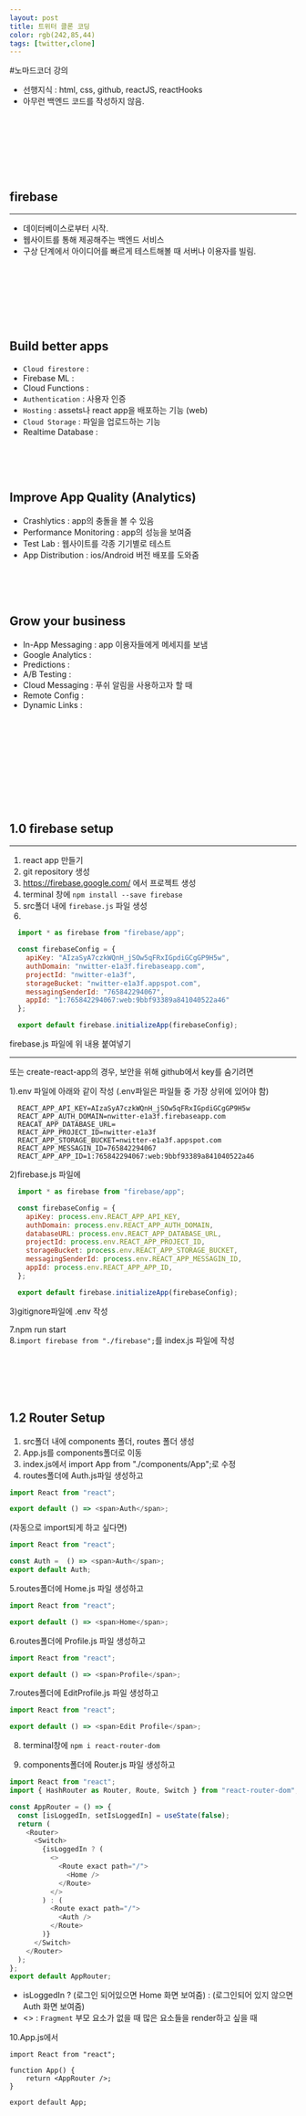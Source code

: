 ```yaml
---
layout: post
title: 트위터 클론 코딩
color: rgb(242,85,44)
tags: [twitter,clone]
---
```


#노마드코더 강의

- 선행지식 : html, css, github, reactJS, reactHooks
- 아무런 백엔드 코드를 작성하지 않음.
<br>
<br>
<br>
<br>
<br>
<br>

## firebase
---
- 데이터베이스로부터 시작.
- 웹사이트를 통해 제공해주는 백엔드 서비스
- 구상 단계에서 아이디어를 빠르게 테스트해볼 때 서버나 이용자를 빌림.
<br>
<br>
<br>
<br>
<br>
<br>

Build better apps
---
- `Cloud firestore` : 
- Firebase ML :
- Cloud Functions :
- `Authentication` : 사용자 인증
- `Hosting` : assets나 react app을 배포하는 기능 (web)
- `Cloud Storage` : 파일을 업로드하는 기능
- Realtime Database : 
<br>
<br>
<br>

Improve App Quality (Analytics)
---
- Crashlytics : app의 충돌을 볼 수 있음
- Performance Monitoring : app의 성능을 보여줌
- Test Lab : 웹사이트를 각종 기기별로 테스트
- App Distribution : ios/Android 버전 배포를 도와줌
<br>
<br>
<br>

Grow your business
---
- In-App Messaging : app 이용자들에게 메세지를 보냄
- Google Analytics : 
- Predictions : 
- A/B Testing :
- Cloud Messaging : 푸쉬 알림을 사용하고자 할 때
- Remote Config :
- Dynamic Links : 
<br>
<br>
<br>
<br>
<br>
<br>
<br>
<br>
<br>

## 1.0 firebase setup
---
1. react app 만들기
2. git repository 생성
3. https://firebase.google.com/ 에서 프로젝트 생성
4. terminal 창에 `npm install --save firebase`
5. src폴더 내에 `firebase.js` 파일 생성
6. 

```javascript
  import * as firebase from "firebase/app";

  const firebaseConfig = {
    apiKey: "AIzaSyA7czkWQnH_jSOw5qFRxIGpdiGCgGP9H5w",
    authDomain: "nwitter-e1a3f.firebaseapp.com",
    projectId: "nwitter-e1a3f",
    storageBucket: "nwitter-e1a3f.appspot.com",
    messagingSenderId: "765842294067",
    appId: "1:765842294067:web:9bbf93389a841040522a46"
  };

  export default firebase.initializeApp(firebaseConfig);
  ```
  
  firebase.js 파일에 위 내용 붙여넣기  

  ---
  또는 create-react-app의 경우, 보안을 위해 github에서 key를 숨기려면 

 1).env 파일에 아래와 같이 작성
 (.env파일은 파일들 중 가장 상위에 있어야 함)

```
  REACT_APP_API_KEY=AIzaSyA7czkWQnH_jSOw5qFRxIGpdiGCgGP9H5w  
  REACT_APP_AUTH_DOMAIN=nwitter-e1a3f.firebaseapp.com  
  REACAT_APP_DATABASE_URL=  
  REACT_APP_PROJECT_ID=nwitter-e1a3f  
  REACT_APP_STORAGE_BUCKET=nwitter-e1a3f.appspot.com  
  REACT_APP_MESSAGIN_ID=765842294067  
  REACT_APP_APP_ID=1:765842294067:web:9bbf93389a841040522a46
```

2)firebase.js 파일에

```javascript
  import * as firebase from "firebase/app";

  const firebaseConfig = {
    apiKey: process.env.REACT_APP_API_KEY,
    authDomain: process.env.REACT_APP_AUTH_DOMAIN,
    databaseURL: process.env.REACT_APP_DATABASE_URL,
    projectId: process.env.REACT_APP_PROJECT_ID,
    storageBucket: process.env.REACT_APP_STORAGE_BUCKET,
    messagingSenderId: process.env.REACT_APP_MESSAGIN_ID,
    appId: process.env.REACT_APP_APP_ID,
  };

  export default firebase.initializeApp(firebaseConfig);
```
3)gitignore파일에 .env 작성 

7.npm run start  
8.`import firebase from "./firebase";`를 index.js 파일에 작성
<br>
<br>
<br>
<br>
<br>
<br>

## 1.2 Router Setup
1. src폴더 내에 components 폴더, routes 폴더 생성
2. App.js를 components폴더로 이동
3. index.js에서 import App from "./components/App";로 수정
4. routes폴더에 Auth.js파일 생성하고

```javascript
import React from "react";

export default () => <span>Auth</span>;
```
(자동으로 import되게 하고 싶다면)
```javascript
import React from "react";

const Auth =  () => <span>Auth</span>;
export default Auth;
```

5.routes폴더에 Home.js 파일 생성하고

```javascript
import React from "react";

export default () => <span>Home</span>;
```

6.routes폴더에 Profile.js 파일 생성하고

```javascript
import React from "react";

export default () => <span>Profile</span>;
```

7.routes폴더에 EditProfile.js 파일 생성하고

```javascript
import React from "react";

export default () => <span>Edit Profile</span>;
```

8. terminal창에 `npm i react-router-dom`

9. components폴더에 Router.js 파일 생성하고

```javascript
import React from "react";
import { HashRouter as Router, Route, Switch } from "react-router-dom";

const AppRouter = () => {
  const [isLoggedIn, setIsLoggedIn] = useState(false);
  return (
    <Router>
      <Switch>
        {isLoggedIn ? (
          <>
            <Route exact path="/">
              <Home />
            </Route>
          </>
        ) : (
          <Route exact path="/">
            <Auth />
          </Route>  
        )}
      </Switch>
    </Router>
  );
};
export default AppRouter;
```

- isLoggedIn ? (로그인 되어있으면 Home 화면 보여줌) : (로그인되어 있지 않으면 Auth 화면 보여줌)
- <> : `Fragment` 부모 요소가 없을 때 많은 요소들을 render하고 싶을 때   

10.App.js에서 

```
import React from "react";

function App() {
    return <AppRouter />;
}

export default App;
```